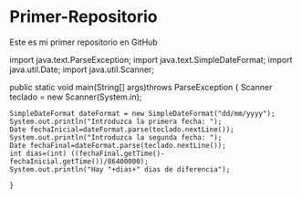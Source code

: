 # Primer-Repositorio
Este es mi primer repositorio en GitHub

import java.text.ParseException;
import java.text.SimpleDateFormat;
import java.util.Date;
import java.util.Scanner;

public static void main(String[] args)throws ParseException {
    Scanner teclado = new Scanner(System.in);
    
    SimpleDateFormat dateFormat = new SimpleDateFormat("dd/mm/yyyy");
    System.out.println("Introduzca la primera fecha: ");
    Date fechaInicial=dateFormat.parse(teclado.nextLine());
    System.out.println("Introduzca la segunda fecha: ");
    Date fechaFinal=dateFormat.parse(teclado.nextLine());
    int dias=(int) ((fechaFinal.getTime()-fechaInicial.getTime())/86400000);
    System.out.println("Hay "+dias+" dias de diferencia"); 
    
    }